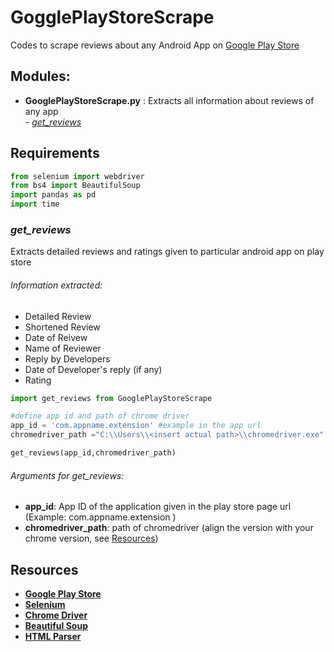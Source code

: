 # GogglePlayStoreScrape

Codes to scrape reviews about any Android App on [Google Play Store](https://play.google.com/store/apps/)

## Modules:
- __GooglePlayStoreScrape.py__ : Extracts all information about reviews of any app
    <br /> - _[get_reviews](#get_reviews)_
 
## Requirements
```python
from selenium import webdriver
from bs4 import BeautifulSoup
import pandas as pd
import time  
```

### *get_reviews*
Extracts detailed reviews and ratings given to particular android app on play store

###### Information extracted:
- Detailed Review
- Shortened Review
- Date of Reivew
- Name of Reviewer
- Reply by Developers
- Date of Developer's reply (if any) 
- Rating

```python
import get_reviews from GooglePlayStoreScrape

#define app id and path of chrome driver
app_id = 'com.appname.extension' #example in the app url
chromedriver_path ="C:\\Users\\<insert actual path>\\chromedriver.exe"

get_reviews(app_id,chromedriver_path)
```

###### Arguments for get_reviews:
- **app_id**: App ID of the application given in the play store page url (Example: com.appname.extension )
- **chromedriver_path**: path of chromedriver (align the version with your chrome version, see [Resources](#resources))

## Resources
 
- **[Google Play Store](https://play.google.com/store/apps/)**
- **[Selenium](https://www.selenium.dev/)**
- **[Chrome Driver](https://chromedriver.chromium.org/)**
- **[Beautiful Soup](https://www.crummy.com/software/BeautifulSoup/bs4/doc/)**
- **[HTML Parser](https://docs.python.org/3/library/html.parser.html)**
    

